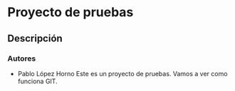 # Proyecto de pruebas
## Descripción 
### Autores
 - Pablo López Horno
Este es un proyecto de pruebas.
Vamos a ver como funciona GIT.
